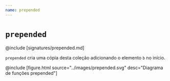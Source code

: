 ```yaml
---
name: prepended
---
```


# `prepended`

@include [signatures/prepended.md]

`prepended` cria uma cópia desta coleção adicionando o elemento `b` no início.

@include [figure.html source="../images/prepended.svg" desc="Diagrama de funções prepended"]
